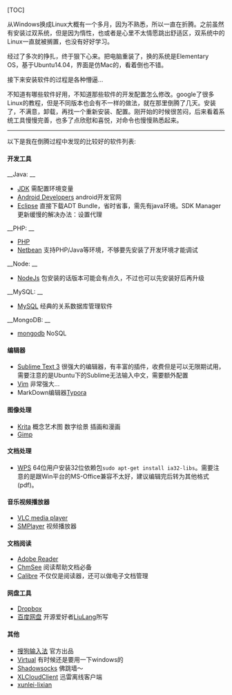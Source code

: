 [TOC]

从Windows换成Linux大概有一个多月，因为不熟悉，所以一直在折腾。之前虽然有安装过双系统，但是因为惰性，也或者是心里不太情愿跳出舒适区，双系统中的Linux一直就被搁置，也没有好好学习。

经过了多次的挣扎，终于狠下心来。把电脑重装了，换的系统是Elementary OS，基于Ubuntu14.04，界面是仿Mac的，看着倒也不错。

接下来安装软件的过程是各种懵逼...

不知道有哪些软件好用，不知道那些软件的开发配置怎么修改。google了很多Linux的教程，但是不同版本也会有不一样的做法，就在那里倒腾了几天。安装了，不满意，卸载，再找一个重新安装、配置。刚开始的时候很苦闷，后来看着系统工具慢慢完善，也多了点欣慰和喜悦，对命令也慢慢熟悉起来。

------------------------------------------------------------
以下是我在倒腾过程中发现的比较好的软件列表:
#### 开发工具
__Java: __
* [JDK](http://www.oracle.com/technetwork/java/javase/downloads/index.html) 需配置环境变量
* [Android Developers](https://developer.android.com/index.html) android开发官网
* [Eclipse](http://developer.android.com/sdk/index.html) 直接下载ADT Bundle，省时省事，需先有java环境。SDK Manager更新缓慢的解决办法：设置代理

__PHP: __
* [PHP](http://php.net/manual/zh/install.unix.debian.php)
* [Netbean](https://netbeans.org/downloads/) 支持PHP/Java等环境，不够要先安装了开发环境才能调试


__Node: __
* [NodeJs](https://nodejs.org/en/download/package-manager/) 包安装的话版本可能会有点久，不过也可以先安装好后再升级

__MySQL: __
* [MySQL](http://dev.mysql.com/downloads/os-linux.html) 经典的关系数据库管理软件

__MongoDB: __
* [mongodb](https://www.mongodb.com/download-center?jmp=docs&_ga=1.69178008.827425485.1483933422#community) NoSQL

#### 编辑器
* [Sublime Text 3](http://www.sublimetext.com/3) 很强大的编辑器，有丰富的插件，收费但是可以无限期试用，需要注意的是Ubuntu下的Sublime无法输入中文，需要额外配置
* [Vim](http://www.vim.org/) 非常强大...
* MarkDown编辑器[Typora](https://typora.io/#linux) 

#### 图像处理
* [Krita](https://krita.org/zh/)  概念艺术图  数字绘景  插画和漫画
* [Gimp](https://www.gimp.org/)

#### 文档处理
* [WPS](http://community.wps.cn/download/) 64位用户安装32位依赖包`sudo apt-get install ia32-libs`。需要注意的是跟Win平台的MS-Office兼容不太好，建议编辑完后转为其他格式(pdf)。

#### 音乐视频播放器
* [VLC media player](http://www.videolan.org/vlc/#download)
* [SMPlayer](http://smplayer.org/) 视频播放器

#### 文档阅读
* [Adobe Reader](http://www.adobe.com/support/downloads/product.jsp?product=10&platform=unix)
* [ChmSee](https://code.google.com/p/chmsee/) 阅读帮助文档必备
* [Calibre](http://www.calibre-ebook.com/) 不仅仅是阅读器，还可以做电子文档管理

#### 网盘工具
* [Dropbox](https://www.dropbox.com/install-linux)
* [百度网盘](https://github.com/LiuLang/bcloud) 开源爱好者[LiuLang](https://github.com/LiuLang)所写

#### 其他
* [搜狗输入法](http://pinyin.sogou.com/linux/?r=pinyin) 官方出品
* [Virtual](https://www.virtualbox.org/) 有时候还是要用一下windows的
* [Shadowsocks](https://shadowsocks.com/client.html) 佛跳墙～
* [XLCloudClient](https://github.com/CaledoniaProject/XLCloudClient) 迅雷离线客户端
* [xunlei-lixian](https://github.com/iambus/xunlei-lixian)